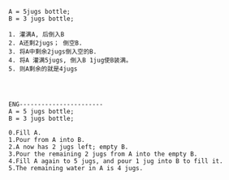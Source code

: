     A = 5jugs bottle;
    B = 3 jugs bottle;
    
    1. 灌满A, 后倒入B
    2. A还剩2jugs； 倒空B.
    3. 将A中剩余2jugs倒入空的B.
    4. 将A 灌满5jugs, 倒入B 1jug使B装满。
    5. 则A剩余的就是4jugs
    


    
    ENG-----------------------
    A = 5 jugs bottle;
    B = 3 jugs bottle;
    
    0.Fill A.
    1.Pour from A into B.
    2.A now has 2 jugs left; empty B.
    3.Pour the remaining 2 jugs from A into the empty B.
    4.Fill A again to 5 jugs, and pour 1 jug into B to fill it.
    5.The remaining water in A is 4 jugs.
